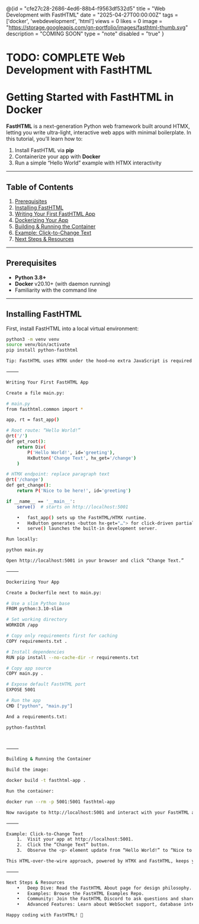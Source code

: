 @{id = "cfe27c28-2686-4ed6-88b4-f9563df532d5"
  title = "Web Development with FastHTML"
  date = "2025-04-27T00:00:00Z"
  tags = ['docker', 'webdevelopment', 'html']
  views = 0
  likes = 0
  image = "https://storage.googleapis.com/gn-portfolio/images/fasthtml-thumb.svg"
  description = "COMING SOON"
  type = "note"
  disabled = "true"
}
# TODO: COMPLETE Web Development with FastHTML

# Getting Started with FastHTML in Docker

**FastHTML** is a next-generation Python web framework built around HTMX, letting you write ultra-light, interactive web apps with minimal boilerplate. In this tutorial, you’ll learn how to:

1. Install FastHTML via **pip**  
2. Containerize your app with **Docker**  
3. Run a simple “Hello World” example with HTMX interactivity  

---

## Table of Contents

1. [Prerequisites](#prerequisites)  
2. [Installing FastHTML](#installing-fasthtml)  
3. [Writing Your First FastHTML App](#writing-your-first-fasthtml-app)  
4. [Dockerizing Your App](#dockerizing-your-app)  
5. [Building & Running the Container](#building--running-the-container)  
6. [Example: Click-to-Change Text](#example-click-to-change-text)  
7. [Next Steps & Resources](#next-steps--resources)  

---

## Prerequisites

- **Python 3.8+**  
- **Docker** v20.10+ (with daemon running)  
- Familiarity with the command line  

---

## Installing FastHTML

First, install FastHTML into a local virtual environment:

```bash
python3 -m venv venv
source venv/bin/activate
pip install python-fasthtml

Tip: FastHTML uses HTMX under the hood—no extra JavaScript is required!

⸻

Writing Your First FastHTML App

Create a file main.py:

# main.py
from fasthtml.common import *

app, rt = fast_app()

# Root route: “Hello World!”
@rt('/')
def get_root():
    return Div(
        P('Hello World!', id='greeting'),
        HxButton('Change Text', hx_get='/change')
    )

# HTMX endpoint: replace paragraph text
@rt('/change')
def get_change():
    return P('Nice to be here!', id='greeting')

if __name__ == '__main__':
    serve()  # starts on http://localhost:5001

	•	fast_app() sets up the FastHTML/HTMX runtime.
	•	HxButton generates <button hx-get="…"> for click-driven partial updates.
	•	serve() launches the built-in development server.

Run locally:

python main.py

Open http://localhost:5001 in your browser and click “Change Text.”

⸻

Dockerizing Your App

Create a Dockerfile next to main.py:

# Use a slim Python base
FROM python:3.10-slim

# Set working directory
WORKDIR /app

# Copy only requirements first for caching
COPY requirements.txt .

# Install dependencies
RUN pip install --no-cache-dir -r requirements.txt

# Copy app source
COPY main.py .

# Expose default FastHTML port
EXPOSE 5001

# Run the app
CMD ["python", "main.py"]

And a requirements.txt:

python-fasthtml



⸻

Building & Running the Container

Build the image:

docker build -t fasthtml-app .

Run the container:

docker run --rm -p 5001:5001 fasthtml-app

Now navigate to http://localhost:5001 and interact with your FastHTML app inside Docker!

⸻

Example: Click-to-Change Text
	1.	Visit your app at http://localhost:5001.
	2.	Click the “Change Text” button.
	3.	Observe the <p> element update from “Hello World!” to “Nice to be here!” without a full page reload.

This HTML-over-the-wire approach, powered by HTMX and FastHTML, keeps your Python code concise and your user experience snappy.

⸻

Next Steps & Resources
	•	Deep Dive: Read the FastHTML About page for design philosophy.
	•	Examples: Browse the FastHTML Examples Repo.
	•	Community: Join the FastHTML Discord to ask questions and share projects.
	•	Advanced Features: Learn about WebSocket support, database integration, and custom components in the official docs.

Happy coding with FastHTML! 🚀

